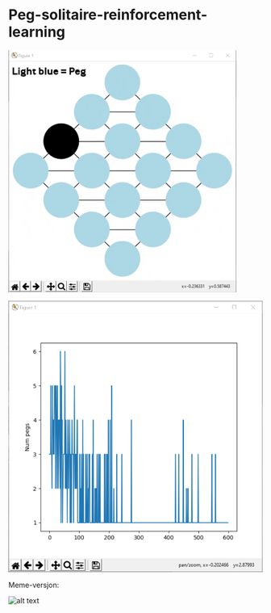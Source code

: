 # Peg-solitaire-reinforcement-learning


![alt text](pictures/gifboard.gif)

![alt text](pictures/convergence.png)

Meme-versjon:

![alt text](pictures/medmemes.png)

